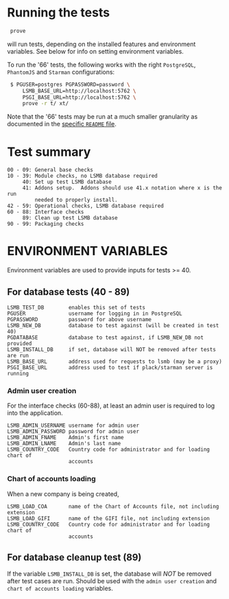 
# Running the tests

```sh
 prove
```

will run tests, depending on the installed features and environment
variables. See below for info on setting environment variables.

To run the '66' tests, the following works with the right `PostgreSQL`,
`PhantomJS` and `Starman` configurations:

```sh
 $ PGUSER=postgres PGPASSWORD=password \
     LSMB_BASE_URL=http://localhost:5762 \
     PSGI_BASE_URL=http://localhost:5762 \
     prove -r t/ xt/
```

Note that the '66' tests may be run at a much smaller granularity
as documented in the [specific `README` file](../xt/66-cucumber/README.md).

# Test summary

```plain
00 - 09: General base checks
10 - 39: Module checks, no LSMB database required
     40: Set up test LSMB database
     41: Addons setup.  Addons should use 41.x notation where x is the run
         needed to properly install.
42 - 59: Operational checks, LSMB database required
60 - 88: Interface checks
     89: Clean up test LSMB database
90 - 99: Packaging checks
```

# ENVIRONMENT VARIABLES

Environment variables are used to provide inputs for tests >= 40.

## For database tests (40 - 89)

```plain
LSMB_TEST_DB        enables this set of tests
PGUSER              username for logging in in PostgreSQL
PGPASSWORD          password for above username
LSMB_NEW_DB         database to test against (will be created in test 40)
PGDATABASE          database to test against, if LSMB_NEW_DB not provided
LSMB_INSTALL_DB     if set, database will NOT be removed after tests are run
LSMB_BASE_URL       address used for requests to lsmb (may be a proxy)
PSGI_BASE_URL       address used to test if plack/starman server is running
```

### Admin user creation

For the interface checks (60-88), at least an admin user is required to log
into the application.

```plain
LSMB_ADMIN_USERNAME username for admin user
LSMB_ADMIN_PASSWORD password for admin user
LSMB_ADMIN_FNAME    Admin's first name
LSMB_ADMIN_LNAME    Admin's last name
LSMB_COUNTRY_CODE   Country code for administrator and for loading chart of
                    accounts
```

### Chart of accounts loading

When a new company is being created,

```plain
LSMB_LOAD_COA       name of the Chart of Accounts file, not including extension
LSMB_LOAD_GIFI      name of the GIFI file, not including extension
LSMB_COUNTRY_CODE   Country code for administrator and for loading chart of
                    accounts
```

## For database cleanup test (89)

If the variable `LSMB_INSTALL_DB` is set, the database will _NOT_ be removed after
test cases are run.  Should be used with the `admin user creation` and
`chart of accounts loading` variables.
